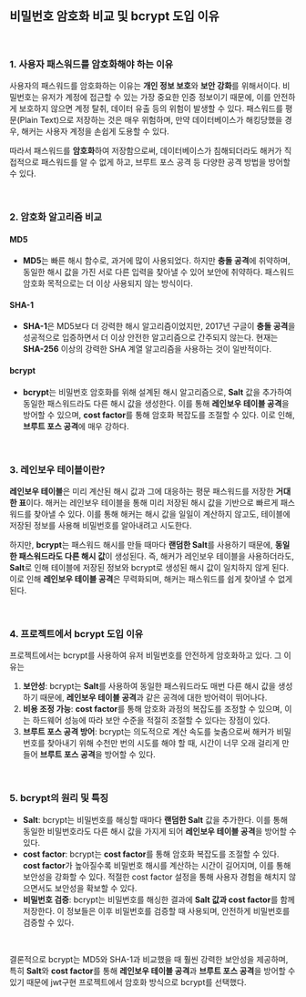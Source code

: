 ## 비밀번호 암호화 비교 및 bcrypt 도입 이유

<br/>

### 1. 사용자 패스워드를 암호화해야 하는 이유

사용자의 패스워드를 암호화하는 이유는 **개인 정보 보호**와 **보안 강화**를 위해서이다. 비밀번호는 유저가 계정에 접근할 수 있는 가장 중요한 인증 정보이기 때문에, 이를 안전하게 보호하지 않으면 계정 탈취, 데이터 유출 등의 위험이 발생할 수 있다. 패스워드를 평문(Plain Text)으로 저장하는 것은 매우 위험하며, 만약 데이터베이스가 해킹당했을 경우, 해커는 사용자 계정을 손쉽게 도용할 수 있다.

따라서 패스워드를 **암호화**하여 저장함으로써, 데이터베이스가 침해되더라도 해커가 직접적으로 패스워드를 알 수 없게 하고, 브루트 포스 공격 등 다양한 공격 방법을 방어할 수 있다.

<br/>

### 2. 암호화 알고리즘 비교

#### MD5
- **MD5**는 빠른 해시 함수로, 과거에 많이 사용되었다. 하지만 **충돌 공격**에 취약하며, 동일한 해시 값을 가진 서로 다른 입력을 찾아낼 수 있어 보안에 취약하다. 패스워드 암호화 목적으로는 더 이상 사용되지 않는 방식이다.

#### SHA-1
- **SHA-1**은 MD5보다 더 강력한 해시 알고리즘이었지만, 2017년 구글이 **충돌 공격**을 성공적으로 입증하면서 더 이상 안전한 알고리즘으로 간주되지 않는다. 현재는 **SHA-256** 이상의 강력한 SHA 계열 알고리즘을 사용하는 것이 일반적이다.

#### bcrypt
- **bcrypt**는 비밀번호 암호화를 위해 설계된 해시 알고리즘으로, **Salt** 값을 추가하여 동일한 패스워드라도 다른 해시 값을 생성한다. 이를 통해 **레인보우 테이블 공격**을 방어할 수 있으며, **cost factor**를 통해 암호화 복잡도를 조절할 수 있다. 이로 인해, **브루트 포스 공격**에 매우 강하다.

<br/>

### 3. 레인보우 테이블이란?

**레인보우 테이블**은 미리 계산된 해시 값과 그에 대응하는 평문 패스워드를 저장한 **거대한 표**이다. 해커는 레인보우 테이블을 통해 미리 저장된 해시 값을 기반으로 빠르게 패스워드를 찾아낼 수 있다. 이를 통해 해커는 해시 값을 일일이 계산하지 않고도, 테이블에 저장된 정보를 사용해 비밀번호를 알아내려고 시도한다.

하지만, **bcrypt**는 패스워드 해시를 만들 때마다 **랜덤한 Salt**를 사용하기 때문에, **동일한 패스워드라도 다른 해시 값**이 생성된다. 즉, 해커가 레인보우 테이블을 사용하더라도, **Salt**로 인해 테이블에 저장된 정보와 bcrypt로 생성된 해시 값이 일치하지 않게 된다. 이로 인해 **레인보우 테이블 공격**은 무력화되며, 해커는 패스워드를 쉽게 찾아낼 수 없게 된다.

<br/>

### 4. 프로젝트에서 bcrypt 도입 이유

프로젝트에서는 bcrypt를 사용하여 유저 비밀번호를 안전하게 암호화하고 있다. 그 이유는 

1. **보안성**: bcrypt는 **Salt**를 사용하여 동일한 패스워드라도 매번 다른 해시 값을 생성하기 때문에, **레인보우 테이블 공격**과 같은 공격에 대한 방어력이 뛰어나다.
2. **비용 조정 가능**: **cost factor**를 통해 암호화 과정의 복잡도를 조정할 수 있으며, 이는 하드웨어 성능에 따라 보안 수준을 적절히 조절할 수 있다는 장점이 있다.
3. **브루트 포스 공격 방어**: bcrypt는 의도적으로 계산 속도를 늦춤으로써 해커가 비밀번호를 찾아내기 위해 수천만 번의 시도를 해야 할 때, 시간이 너무 오래 걸리게 만들어 **브루트 포스 공격**을 방어할 수 있다.

<br/>

### 5. bcrypt의 원리 및 특징

- **Salt**: bcrypt는 비밀번호를 해싱할 때마다 **랜덤한 Salt** 값을 추가한다. 이를 통해 동일한 비밀번호라도 다른 해시 값을 가지게 되어 **레인보우 테이블 공격**을 방어할 수 있다.
- **cost factor**: bcrypt는 **cost factor**를 통해 암호화 복잡도를 조절할 수 있다. **cost factor**가 높아질수록 비밀번호 해시를 계산하는 시간이 길어지며, 이를 통해 보안성을 강화할 수 있다. 적절한 cost factor 설정을 통해 사용자 경험을 해치지 않으면서도 보안성을 확보할 수 있다.
- **비밀번호 검증**: bcrypt는 비밀번호를 해싱한 결과에 **Salt 값과 cost factor**를 함께 저장한다. 이 정보들은 이후 비밀번호를 검증할 때 사용되며, 안전하게 비밀번호를 검증할 수 있다.

<br/>

결론적으로 bcrypt는 MD5와 SHA-1과 비교했을 때 훨씬 강력한 보안성을 제공하며, 특히 **Salt**와 **cost factor**를 통해 **레인보우 테이블 공격**과 **브루트 포스 공격**을 방어할 수 있기 때문에 jwt구현 프로젝트에서 암호화 방식으로 bcrypt를 선택했다.
